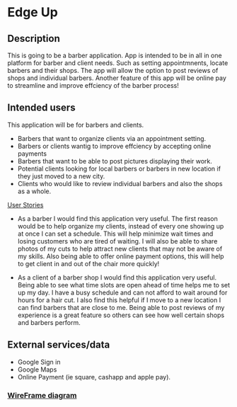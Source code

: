 # Edge Up

## Description

This is going to be a barber application. App is intended to be in all in one platform for barber and client needs.
Such as setting appointmnents, locate barbers and their shops. The app will allow the option to post reviews of shops and individual barbers.
Another feature of this app will be online pay to streamline and improve effciency of the barber process! 


## Intended users

This application will be for barbers and clients.

* Barbers that want to organize clients via an appointment setting. 
* Barbers or clients wantig to improve effciency by accepting online payments 
* Barbers that want to be able to post pictures displaying their work. 
* Potential clients looking for local barbers or barbers in new location if they just moved to a new city. 
* Clients who would like to review individual barbers and also the shops as a whole.

[User Stories](user-stories.md)
* As a barber I would find this application very useful. The first reason would be to help organize my clients, instead of every one showing up at once I 
can set a schedule. This will help minimize wait times and losing customers who are tired of waiting. I will also be able to share photos of my cuts to help attract 
new clients that may not be aware of my skills. Also being able to offer online payment options, this will help to get client in and out of the chair more quickly!

* As a client of a barber shop I would find this application very useful. Being able to see what time slots are open ahead of time helps me to set
up my day. I have a busy schedule and can not afford to wait around for hours for a hair cut. I also find this helpful if I move to a new location I can 
find barbers that are close to me. Being able to post reviews of my experience is a great feature so others can see how well certain shops
and barbers perform.

## External services/data 

* Google Sign in
* Google Maps
* Online Payment (ie square, cashapp and apple pay).

### [WireFrame diagram](wireframe.md)


